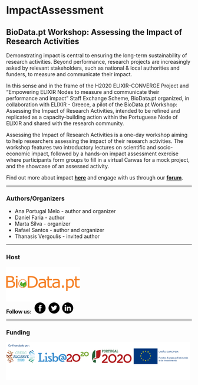 # ImpactAssessment

## BioData.pt Workshop: Assessing the Impact of Research Activities

Demonstrating impact is central to ensuring the long-term sustainability of research activities. Beyond performance, research projects are increasingly asked by relevant stakeholders, such as national & local authorities and funders, to measure and communicate their impact. 

In this sense and in the frame of the H2020 ELIXIR-CONVERGE Project and “Empowering ELIXIR Nodes to measure and communicate their performance and impact” Staff Exchange Scheme, BioData.pt organized, in collaboration with ELIXIR - Greece, a pilot of the BioData.pt Workshop: Assessing the Impact of Research Activities, intended to be refined and replicated as a capacity-building action within the Portuguese Node of ELIXIR and shared with the research community.

Assessing the Impact of Research Activities is a one-day workshop aiming to help researchers assessing the impact of their research activities. The workshop features two introductory lectures on scientific and socio-economic impact, followed by a hands-on impact assessment exercise where participants form groups to fill in a virtual Canvas for a mock project, and the showcase of an assessed activity.

Find out more about impact [**here**](http://impact.biodata.pt/index.html) and engage with us through our [**forum**](https://forum.biodata.pt).

---
### Authors/Organizers
* Ana Portugal Melo - author and organizer
* Daniel Faria - author
* Marta Silva - organizer
* Rafael Santos - author and organizer
* Thanasis Vergoulis - invited author

---
### Host
<a href="https://biodata.pt/"><img src="./Files/BioData.png" alt="BioData.pt" width="200px"></a>
<br>
**Follow us:**&nbsp;&nbsp;<a href="https://www.facebook.com/BioData.pt"><img src="./Files/facebook.png" alt="Facebook" width="30px"></a>&nbsp;&nbsp;<a href="https://twitter.com/BioData_pt"><img src="./Files/twitter.png" alt="Twitter" width="30px"></a>&nbsp;&nbsp;<a href="https://www.linkedin.com/company/biodata-pt/"><img src="./Files/linkedin.png" alt="LinkedIn" width="30px"></a>

---
### Funding
<img src="./Files/parceiros.png" width="500px">
